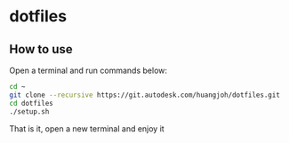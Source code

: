 # dotfiles

## How to use

Open a terminal and run commands below:

``` bash
cd ~
git clone --recursive https://git.autodesk.com/huangjoh/dotfiles.git
cd dotfiles
./setup.sh
```

That is it, open a new terminal and enjoy it
